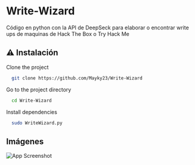 # Write-Wizard
Código en python con la API de DeepSeck para elaborar o encontrar write ups de maquinas de Hack The Box o Try Hack Me

## ⚠️​ Instalación

Clone the project

```bash
  git clone https://github.com/Mayky23/Write-Wizard
```

Go to the project directory

```bash
  cd Write-Wizard
```

Install dependencies

```bash
  sudo WriteWizard.py
```
## Imágenes

![App Screenshot](https://via.placeholder.com/468x300?text=App+Screenshot+Here)
